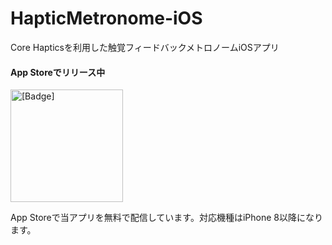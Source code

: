 # HapticMetronome-iOS
Core Hapticsを利用した触覚フィードバックメトロノームiOSアプリ

#### App Storeでリリース中

<a href="https://apps.apple.com/jp/app/haptic-metronome/id1565909516"><img src="https://user-images.githubusercontent.com/73047429/117178351-e6cd8000-ae0c-11eb-92f2-a5e51b7908ee.png" alt="[Badge]" width="180px"><a/>

App Storeで当アプリを無料で配信しています。対応機種はiPhone 8以降になります。

